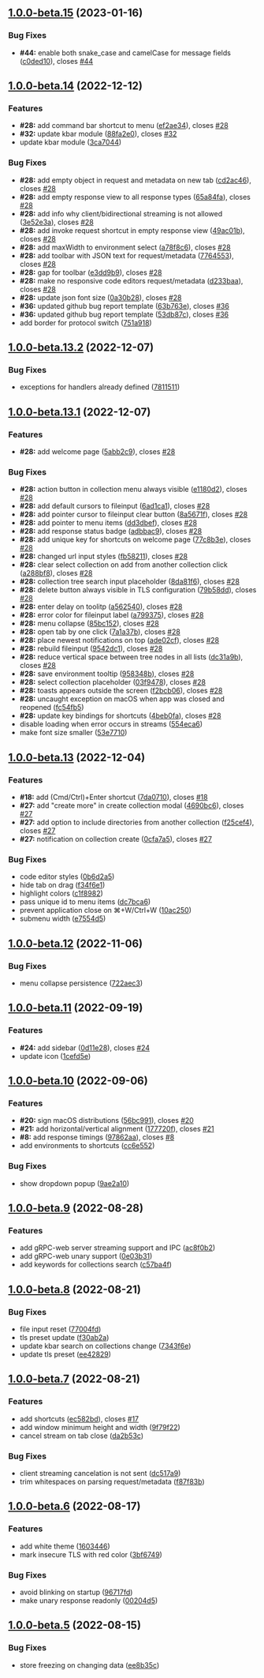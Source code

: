 

## [1.0.0-beta.15](https://github.com/getezy/ezy/compare/v1.0.0-beta.14...v1.0.0-beta.15) (2023-01-16)


### Bug Fixes

* **#44:** enable both snake_case and camelCase for message fields ([c0ded10](https://github.com/getezy/ezy/commit/c0ded10e882f2de7fe61096eec089a869cccee4b)), closes [#44](https://github.com/getezy/ezy/issues/44)

## [1.0.0-beta.14](https://github.com/getezy/ezy/compare/v1.0.0-beta.13.2...v1.0.0-beta.14) (2022-12-12)


### Features

* **#28:** add command bar shortcut to menu ([ef2ae34](https://github.com/getezy/ezy/commit/ef2ae343f43b40f424fc6352b53be8290d4f6c0c)), closes [#28](https://github.com/getezy/ezy/issues/28)
* **#32:** update kbar module ([88fa2e0](https://github.com/getezy/ezy/commit/88fa2e0eabfffc76bd7a8138dce51eaed5a0c001)), closes [#32](https://github.com/getezy/ezy/issues/32)
* update kbar module ([3ca7044](https://github.com/getezy/ezy/commit/3ca7044d6ab48625a56aed0ff88cb36a3219d127))


### Bug Fixes

* **#28:** add empty object in request and metadata on new tab ([cd2ac46](https://github.com/getezy/ezy/commit/cd2ac46c1454bd79a9ca6b2ac41e7241a214939e)), closes [#28](https://github.com/getezy/ezy/issues/28)
* **#28:** add empty response view to all response types ([65a84fa](https://github.com/getezy/ezy/commit/65a84fa32a30ef3564f656d5cb745bede20b2211)), closes [#28](https://github.com/getezy/ezy/issues/28)
* **#28:** add info why client/bidirectional streaming is not allowed ([3e52e3a](https://github.com/getezy/ezy/commit/3e52e3aba4cbb4828d08c9239c2a09696e74c572)), closes [#28](https://github.com/getezy/ezy/issues/28)
* **#28:** add invoke request shortcut in empty response view ([49ac01b](https://github.com/getezy/ezy/commit/49ac01b1245df863009d342041512d26f0b4e855)), closes [#28](https://github.com/getezy/ezy/issues/28)
* **#28:** add maxWidth to environment select ([a78f8c6](https://github.com/getezy/ezy/commit/a78f8c6bb4baebe245ec4f2fac232285ebf24cf5)), closes [#28](https://github.com/getezy/ezy/issues/28)
* **#28:** add toolbar with JSON text for request/metadata ([7764553](https://github.com/getezy/ezy/commit/7764553832d63efc390e1fb3f8fcc7fb5a0591ba)), closes [#28](https://github.com/getezy/ezy/issues/28)
* **#28:** gap for toolbar ([e3dd9b9](https://github.com/getezy/ezy/commit/e3dd9b94a0032a9093214a8ac99ae0a72d94dc0d)), closes [#28](https://github.com/getezy/ezy/issues/28)
* **#28:** make no responsive code editors request/metadata ([d233baa](https://github.com/getezy/ezy/commit/d233baa051c346e68d5c8d9f49e5092b939fb3a0)), closes [#28](https://github.com/getezy/ezy/issues/28)
* **#28:** update json font size ([0a30b28](https://github.com/getezy/ezy/commit/0a30b2816be97d1083d688b5e3080c902abe74fa)), closes [#28](https://github.com/getezy/ezy/issues/28)
* **#36:** updated github bug report template ([63b763e](https://github.com/getezy/ezy/commit/63b763eef5118b6c9b83717457bd5c65d0ecf0b2)), closes [#36](https://github.com/getezy/ezy/issues/36)
* **#36:** updated github bug report template ([53db87c](https://github.com/getezy/ezy/commit/53db87cb093869f3dfa37bc6b4bea1c4c5e18db9)), closes [#36](https://github.com/getezy/ezy/issues/36)
* add border for protocol switch ([751a918](https://github.com/getezy/ezy/commit/751a918bb4beb91e15fcea7a266d0f13ef0e97b1))

## [1.0.0-beta.13.2](https://github.com/getezy/ezy/compare/v1.0.0-beta.13.1...v1.0.0-beta.13.2) (2022-12-07)


### Bug Fixes

* exceptions for handlers already defined ([7811511](https://github.com/getezy/ezy/commit/781151101f55d3bf998c37c2c3dc59ba1c275a8a))

## [1.0.0-beta.13.1](https://github.com/getezy/ezy/compare/v1.0.0-beta.13...v1.0.0-beta.13.1) (2022-12-07)


### Features

* **#28:** add welcome page ([5abb2c9](https://github.com/getezy/ezy/commit/5abb2c9daf0408e1690ea3beccd696188a76b50d)), closes [#28](https://github.com/getezy/ezy/issues/28)


### Bug Fixes

* **#28:** action button in collection menu always visible ([e1180d2](https://github.com/getezy/ezy/commit/e1180d2c7e64496d68d17e5dddd2f62491ebb6c3)), closes [#28](https://github.com/getezy/ezy/issues/28)
* **#28:** add default cursors to fileinput ([6ad1ca1](https://github.com/getezy/ezy/commit/6ad1ca1eac602443dda15ae68829687cad2d8cfa)), closes [#28](https://github.com/getezy/ezy/issues/28)
* **#28:** add pointer cursor to fileinput clear button ([8a5671f](https://github.com/getezy/ezy/commit/8a5671fa59b379fd57f1b00e47d6d454a0b4a956)), closes [#28](https://github.com/getezy/ezy/issues/28)
* **#28:** add pointer to menu items ([dd3dbef](https://github.com/getezy/ezy/commit/dd3dbef35b337dc152b280ef1d47505834578a6c)), closes [#28](https://github.com/getezy/ezy/issues/28)
* **#28:** add response status badge ([adbbac9](https://github.com/getezy/ezy/commit/adbbac95e40b085d7b9bff0635e4392eede143b0)), closes [#28](https://github.com/getezy/ezy/issues/28)
* **#28:** add unique key for shortcuts on welcome page ([77c8b3e](https://github.com/getezy/ezy/commit/77c8b3e615035db5e7f62158e3f424add0d3b354)), closes [#28](https://github.com/getezy/ezy/issues/28)
* **#28:** changed url input styles ([fb58211](https://github.com/getezy/ezy/commit/fb5821106deefa6abd3f039985c601622710a7c5)), closes [#28](https://github.com/getezy/ezy/issues/28)
* **#28:** clear select collection on add from another collection click ([a288bf8](https://github.com/getezy/ezy/commit/a288bf8673f706c10070e9b866592aab10f41699)), closes [#28](https://github.com/getezy/ezy/issues/28)
* **#28:** collection tree search input placeholder ([8da81f6](https://github.com/getezy/ezy/commit/8da81f602fb868d819f8b1e86992772b18c0e371)), closes [#28](https://github.com/getezy/ezy/issues/28)
* **#28:** delete button always visible in TLS configuration ([79b58dd](https://github.com/getezy/ezy/commit/79b58ddf2419bcbb194942797a99e42988a95fc3)), closes [#28](https://github.com/getezy/ezy/issues/28)
* **#28:** enter delay on toolitp ([a562540](https://github.com/getezy/ezy/commit/a562540028d9003290865eca62b7cbff90da5603)), closes [#28](https://github.com/getezy/ezy/issues/28)
* **#28:** error color for fileinput label ([a799375](https://github.com/getezy/ezy/commit/a7993751ce37b0c3b2ef95f79a8c379a4fd1bc95)), closes [#28](https://github.com/getezy/ezy/issues/28)
* **#28:** menu collapse ([85bc152](https://github.com/getezy/ezy/commit/85bc152ecd14693743c6b4794bf2a25c7eec10eb)), closes [#28](https://github.com/getezy/ezy/issues/28)
* **#28:** open tab by one click ([7a1a37b](https://github.com/getezy/ezy/commit/7a1a37b1510fd8e120d094723228a5f256a616dc)), closes [#28](https://github.com/getezy/ezy/issues/28)
* **#28:** place newest notifications on top ([ade02cf](https://github.com/getezy/ezy/commit/ade02cf05c29581d83d7eea05d9b81e9596afd3a)), closes [#28](https://github.com/getezy/ezy/issues/28)
* **#28:** rebuild fileinput ([9542dc1](https://github.com/getezy/ezy/commit/9542dc1acc4623167b1edd5eb89e5c03ae7a28ea)), closes [#28](https://github.com/getezy/ezy/issues/28)
* **#28:** reduce vertical space between tree nodes in all lists ([dc31a9b](https://github.com/getezy/ezy/commit/dc31a9bb73f0d05981e2476fe80d389578e85b4c)), closes [#28](https://github.com/getezy/ezy/issues/28)
* **#28:** save environment tooltip ([958348b](https://github.com/getezy/ezy/commit/958348ba336fc30ad3fc2ce15112a7894505cdc3)), closes [#28](https://github.com/getezy/ezy/issues/28)
* **#28:** select collection placeholder ([03f9478](https://github.com/getezy/ezy/commit/03f9478a3ba00c9382ed1875d8fd928bd491de27)), closes [#28](https://github.com/getezy/ezy/issues/28)
* **#28:** toasts appears outside the screen ([f2bcb06](https://github.com/getezy/ezy/commit/f2bcb061ffc7d889859e4956969bda2fc1c78bec)), closes [#28](https://github.com/getezy/ezy/issues/28)
* **#28:** uncaught exception on macOS when app was closed and reopened ([fc54fb5](https://github.com/getezy/ezy/commit/fc54fb59e53517a6b899defe8dd3fdf01d80b49a))
* **#28:** update key bindings for shortcuts ([4beb0fa](https://github.com/getezy/ezy/commit/4beb0fa9d080cec3eb01543107d13a0303a1e178)), closes [#28](https://github.com/getezy/ezy/issues/28)
* disable loading when error occurs in streams ([554eca6](https://github.com/getezy/ezy/commit/554eca6fa98ddb7570b00370b503d6a3da738069))
* make font size smaller ([53e7710](https://github.com/getezy/ezy/commit/53e7710e966ed8193531ce6fbd6b34b64b0017db))

## [1.0.0-beta.13](https://github.com/getezy/ezy/compare/v1.0.0-beta.12...v1.0.0-beta.13) (2022-12-04)


### Features

* **#18:** add (Cmd/Ctrl)+Enter shortcut ([7da0710](https://github.com/getezy/ezy/commit/7da071049b9b0b6453c3769c585e99dcb128dafe)), closes [#18](https://github.com/getezy/ezy/issues/18)
* **#27:** add "create more" in create collection modal ([4690bc6](https://github.com/getezy/ezy/commit/4690bc62d9448acc8902d6baf31f35a2b3282939)), closes [#27](https://github.com/getezy/ezy/issues/27)
* **#27:** add option to include directories from another collection ([f25cef4](https://github.com/getezy/ezy/commit/f25cef4d452fff06a7134811fccb997c0792d6a5)), closes [#27](https://github.com/getezy/ezy/issues/27)
* **#27:** notification on collection create ([0cfa7a5](https://github.com/getezy/ezy/commit/0cfa7a5c78e403a95699be2b3daef907127e2cbb)), closes [#27](https://github.com/getezy/ezy/issues/27)


### Bug Fixes

* code editor styles ([0b6d2a5](https://github.com/getezy/ezy/commit/0b6d2a552454c39d5d12436dbbd51c4e7d86e888))
* hide tab on drag ([f34f6e1](https://github.com/getezy/ezy/commit/f34f6e1b749afea4de8378774bb4e4ff58bfdb8c))
* highlight colors ([c1f8982](https://github.com/getezy/ezy/commit/c1f8982e47668e50a48bfdd25f76a5b38a69ce6c))
* pass unique id to menu items ([dc7bca6](https://github.com/getezy/ezy/commit/dc7bca687240335e5a811b26b0b6df094a230ef6))
* prevent application close on ⌘+W/Ctrl+W ([10ac250](https://github.com/getezy/ezy/commit/10ac250a2c360aa7c24c01cd56c78045c115fd2e))
* submenu width ([e7554d5](https://github.com/getezy/ezy/commit/e7554d5a44831411fa79e69a628d1f8e704e7736))

## [1.0.0-beta.12](https://github.com/getezy/ezy/compare/v1.0.0-beta.11...v1.0.0-beta.12) (2022-11-06)


### Bug Fixes

* menu collapse persistence ([722aec3](https://github.com/getezy/ezy/commit/722aec3a879b60a05f889872ac78bfcdbb478672))

## [1.0.0-beta.11](https://github.com/getezy/ezy/compare/v1.0.0-beta.10...v1.0.0-beta.11) (2022-09-19)


### Features

* **#24:** add sidebar ([0d11e28](https://github.com/getezy/ezy/commit/0d11e284e1e247b56d6ba79a30a7c4be4511faa4)), closes [#24](https://github.com/getezy/ezy/issues/24)
* update icon ([1cefd5e](https://github.com/getezy/ezy/commit/1cefd5e53600e9c225ef6f45e1e8e38c6a3d3655))

## [1.0.0-beta.10](https://github.com/getezy/ezy/compare/v1.0.0-beta.9...v1.0.0-beta.10) (2022-09-06)


### Features

* **#20:** sign macOS distributions ([56bc991](https://github.com/getezy/ezy/commit/56bc991e2907b20bae5b5c1561f5d5fb08458dc2)), closes [#20](https://github.com/getezy/ezy/issues/20)
* **#21:** add horizontal/vertical alignment ([177720f](https://github.com/getezy/ezy/commit/177720f8c2ac874e2acf15dd700a5d9ad056a2d5)), closes [#21](https://github.com/getezy/ezy/issues/21)
* **#8:** add response timings ([97862aa](https://github.com/getezy/ezy/commit/97862aa2dff53c425502f4f5b27beaa10975ef26)), closes [#8](https://github.com/getezy/ezy/issues/8)
* add environments to shortcuts ([cc6e552](https://github.com/getezy/ezy/commit/cc6e5521b5447f1a75d0fb0fe3ddff3dd8c68d1e))


### Bug Fixes

* show dropdown popup ([9ae2a10](https://github.com/getezy/ezy/commit/9ae2a104f20f079468d651d57ae926248fd4344a))

## [1.0.0-beta.9](https://github.com/getezy/ezy/compare/v1.0.0-beta.8...v1.0.0-beta.9) (2022-08-28)


### Features

* add gRPC-web server streaming support and IPC ([ac8f0b2](https://github.com/getezy/ezy/commit/ac8f0b26d25fcc824792d79ede4bfc987c4c24ac))
* add gRPC-web unary support ([0e03b31](https://github.com/getezy/ezy/commit/0e03b31e35f72b8376346e4602591bfa01157955))
* add keywords for collections search ([c57ba4f](https://github.com/getezy/ezy/commit/c57ba4f8e02d5662d4a0f1d1bd7f720185196e56))

## [1.0.0-beta.8](https://github.com/getezy/ezy/compare/v1.0.0-beta.7...v1.0.0-beta.8) (2022-08-21)


### Bug Fixes

* file input reset ([77004fd](https://github.com/getezy/ezy/commit/77004fd2c2a47653b605666378fb8333783d35d0))
* tls preset update ([f30ab2a](https://github.com/getezy/ezy/commit/f30ab2a15a03e11b5a7ad6769dcf3d5d0c993c84))
* update kbar search on collections change ([7343f6e](https://github.com/getezy/ezy/commit/7343f6e1faac8055d3a8a633146348ba9ecefac2))
* update tls preset ([ee42829](https://github.com/getezy/ezy/commit/ee4282994532e8703b4a319930dfe92e912f2ce9))

## [1.0.0-beta.7](https://github.com/getezy/ezy/compare/v1.0.0-beta.6...v1.0.0-beta.7) (2022-08-21)


### Features

* add shortcuts ([ec582bd](https://github.com/getezy/ezy/commit/ec582bd1eb1d02e77b94e5b67157d6786fb581eb)), closes [#17](https://github.com/getezy/ezy/issues/17)
* add window minimum height and width ([9f79f22](https://github.com/getezy/ezy/commit/9f79f22c4896d8af4b1942c2f2048660ebf163a5))
* cancel stream on tab close ([da2b53c](https://github.com/getezy/ezy/commit/da2b53cec9574e341eab1620f102a2429c9ff31f))


### Bug Fixes

* client streaming cancelation is not sent ([dc517a9](https://github.com/getezy/ezy/commit/dc517a9349c9a6639959a9f5564577cd00ccc070))
* trim whitespaces on parsing request/metadata ([f87f83b](https://github.com/getezy/ezy/commit/f87f83ba21a57a04308a9763104405342aa0325c))

## [1.0.0-beta.6](https://github.com/getezy/ezy/compare/v1.0.0-beta.5...v1.0.0-beta.6) (2022-08-17)


### Features

* add white theme ([1603446](https://github.com/getezy/ezy/commit/1603446f7a3f0876f4d3cf1cb5e2a5967e39bade))
* mark insecure TLS with red color ([3bf6749](https://github.com/getezy/ezy/commit/3bf6749da5b95daf2046cb7446d9704693a532a9))


### Bug Fixes

* avoid blinking on startup ([96717fd](https://github.com/getezy/ezy/commit/96717fd305f5fab4dd1157d8763259f997fab7d6))
* make unary response readonly ([00204d5](https://github.com/getezy/ezy/commit/00204d58c23d5402ec51b02ee3b8f4c0c7510b44))

## [1.0.0-beta.5](https://github.com/getezy/ezy/compare/v1.0.0-beta.4...v1.0.0-beta.5) (2022-08-15)


### Bug Fixes

* store freezing on changing data ([ee8b35c](https://github.com/getezy/ezy/commit/ee8b35cf7ffb48c311f9da58c2037aeb8d98ae70))